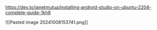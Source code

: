 https://dev.to/janetmutua/installing-android-studio-on-ubuntu-2204-complete-guide-1kh8

![[Pasted image 20241008153741.png]]